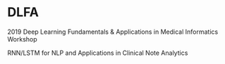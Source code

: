 # DLFA
2019 Deep Learning Fundamentals &amp; Applications in Medical Informatics Workshop

RNN/LSTM for NLP and Applications in Clinical Note Analytics
